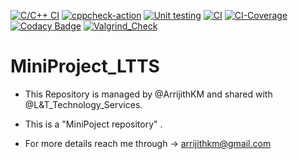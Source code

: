 [![C/C++ CI](https://github.com/ArrijithKM/MiniProject_LTTS/actions/workflows/c-cpp.yml/badge.svg)](https://github.com/ArrijithKM/MiniProject_LTTS/actions/workflows/c-cpp.yml) [![cppcheck-action](https://github.com/ArrijithKM/MiniProject_LTTS/actions/workflows/cppcheck.yml/badge.svg)](https://github.com/ArrijithKM/MiniProject_LTTS/actions/workflows/cppcheck.yml) [![Unit testing](https://github.com/ArrijithKM/MiniProject_LTTS/actions/workflows/unit%20test.yml/badge.svg)](https://github.com/ArrijithKM/MiniProject_LTTS/actions/workflows/unit%20test.yml) 
[![CI](https://github.com/ArrijithKM/MiniProject_LTTS/actions/workflows/main.yml/badge.svg)](https://github.com/ArrijithKM/MiniProject_LTTS/actions/workflows/main.yml) [![CI-Coverage](https://github.com/ArrijithKM/MiniProject_LTTS/actions/workflows/code%20coverage.yml/badge.svg)](https://github.com/ArrijithKM/MiniProject_LTTS/actions/workflows/code%20coverage.yml) [![Codacy Badge](https://app.codacy.com/project/badge/Grade/a7ff17c509e74e7bb1fdb537531531b4)](https://www.codacy.com/gh/ArrijithKM/MiniProject_LTTS/dashboard?utm_source=github.com&amp;utm_medium=referral&amp;utm_content=ArrijithKM/MiniProject_LTTS&amp;utm_campaign=Badge_Grade)    [![Valgrind_Check](https://github.com/ArrijithKM/MiniProject_LTTS/actions/workflows/valgrind.yml/badge.svg)](https://github.com/ArrijithKM/MiniProject_LTTS/actions/workflows/valgrind.yml)

# MiniProject_LTTS

* This Repository is managed by @ArrijithKM and shared with @L&T_Technology_Services.
* This is a "MiniPoject repository" .

* For more details reach me through -> arrijithkm@gmail.com
